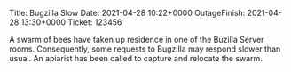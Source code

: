 Title: Bugzilla Slow
Date: 2021-04-28 10:22+0000
OutageFinish: 2021-04-28 13:30+0000
Ticket: 123456

A swarm of bees have taken up residence in one of the Buzilla Server rooms. Consequently, some requests to Bugzilla may respond slower than usual. An apiarist has been called to capture and relocate the swarm.